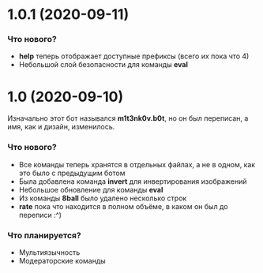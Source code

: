 # 1.0.1 (2020-09-11)

### Что нового?
* **help** теперь отображает доступные префиксы (всего их пока что 4)
* Небольшой слой безопасности для команды **eval**


# 1.0 (2020-09-10)

Изначально этот бот назывался **m1t3nk0v.b0t**, но он был переписан, а имя, как и дизайн, изменилось.

### Что нового?
* Все команды теперь хранятся в отдельных файлах, а не в одном, как это было с предыдущим ботом
* Была добавлена команда **invert** для инвертирования изображений
* Небольшое обновление для команды **eval**
* Из команды **8ball** было удалено несколько строк
* **rate** пока что находится в полном объёме, в каком он был до переписи :^)

### Что планируется?
* Мультиязычность
* Модераторские команды